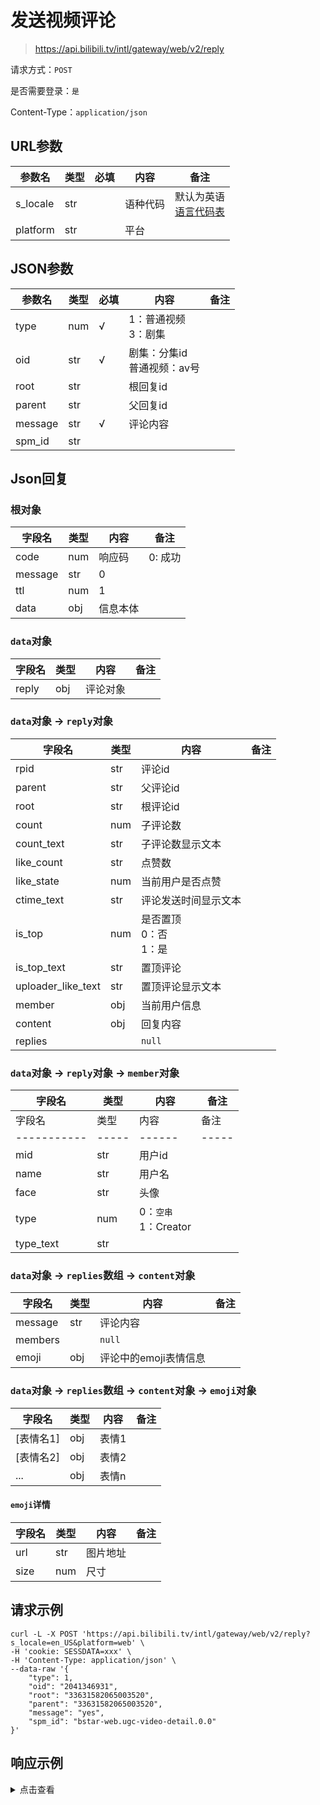 # 发送视频评论

> https://api.bilibili.tv/intl/gateway/web/v2/reply

请求方式：`POST`

是否需要登录：`是`

Content-Type：`application/json`

## URL参数

| 参数名      | 类型  | 必填  | 内容   | 备注                                |
|----------|-----|-----|------|-----------------------------------|
| s_locale | str |     | 语种代码 | 默认为英语<br/>[语言代码表](../language.md) |
| platform | str |     | 平台   |                                   |

## JSON参数

| 参数名     | 类型  | 必填  | 内容                   | 备注  |
|---------|-----|-----|----------------------|-----|
| type    | num | √   | 1：普通视频<br/>3：剧集      |     |
| oid     | str | √   | 剧集：分集id<br/>普通视频：av号 |     |
| root    | str |     | 根回复id                |     |
| parent  | str |     | 父回复id                |     |
| message | str | √   | 评论内容                 |     |
| spm_id  | str |     |                      |     |

## Json回复

### 根对象

| 字段名     | 类型  | 内容   | 备注    |
|---------|-----|------|-------|
| code    | num | 响应码  | 0: 成功 |
| message | str | 0    |       |
| ttl     | num | 1    |       |
| data    | obj | 信息本体 |       |

### `data`对象

| 字段名   | 类型  | 内容   | 备注  |
|-------|-----|------|-----|
| reply | obj | 评论对象 |     |

### `data`对象 -> `reply`对象

| 字段名                | 类型  | 内容                   | 备注  |
|--------------------|-----|----------------------|-----|
| rpid               | str | 评论id                 |     |
| parent             | str | 父评论id                |     |
| root               | str | 根评论id                |     |
| count              | num | 子评论数                 |     |
| count_text         | str | 子评论数显示文本             |     |
| like_count         | str | 点赞数                  |     |
| like_state         | num | 当前用户是否点赞             |     |
| ctime_text         | str | 评论发送时间显示文本           |     |
| is_top             | num | 是否置顶<br/>0：否<br/>1：是 |     |
| is_top_text        | str | 置顶评论                 |     |
| uploader_like_text | str | 置顶评论显示文本             |     |
| member             | obj | 当前用户信息               |     |
| content            | obj | 回复内容                 |     |
| replies            |     | `null`               |     |

### `data`对象 -> `reply`对象 -> `member`对象

| 字段名         | 类型    | 内容                   | 备注    |
|-------------|-------|----------------------|-------|
| 字段名         | 类型    | 内容                   | 备注    |
| ----------- | ----- | ------               | ----- |
| mid         | str   | 用户id                 |       |
| name        | str   | 用户名                  |       |
| face        | str   | 头像                   |       |
| type        | num   | 0：`空串`<br/>1：Creator |       |
| type_text   | str   |                      |       |

### `data`对象 -> `replies`数组 -> `content`对象

| 字段名     | 类型  | 内容            | 备注  |
|---------|-----|---------------|-----|
| message | str | 评论内容          |     |
| members |     | `null`        |     |
| emoji   | obj | 评论中的emoji表情信息 |     |

### `data`对象 -> `replies`数组 -> `content`对象 -> `emoji`对象

| 字段名    | 类型  | 内容  | 备注  |
|--------|-----|-----|-----|
| [表情名1] | obj | 表情1 |     |
| [表情名2] | obj | 表情2 |     |
| ...    | obj | 表情n |     |

#### `emoji`详情

| 字段名  | 类型  | 内容   | 备注  |
|------|-----|------|-----|
| url  | str | 图片地址 |     |
| size | num | 尺寸   |     |

## 请求示例

```shell
curl -L -X POST 'https://api.bilibili.tv/intl/gateway/web/v2/reply?s_locale=en_US&platform=web' \
-H 'cookie: SESSDATA=xxx' \
-H 'Content-Type: application/json' \
--data-raw '{
    "type": 1,
    "oid": "2041346931",
    "root": "33631582065003520",
    "parent": "33631582065003520",
    "message": "yes",
    "spm_id": "bstar-web.ugc-video-detail.0.0"
}'
```

## 响应示例

<details>
<summary>点击查看</summary>

```json
{
  "code": 0,
  "message": "0",
  "ttl": 1,
  "data": {
    "reply": {
      "rpid": "35589662815290368",
      "parent": "33631582065003520",
      "root": "33631582065003520",
      "count": 0,
      "count_text": "",
      "like_count": "",
      "like_state": 0,
      "ctime_text": "Just now",
      "is_top": 0,
      "is_top_text": "",
      "uploader_like_text": "",
      "member": {
        "mid": "1709658507",
        "name": "Rikka Takanashi (QAQ)",
        "face": "https://pic.bstarstatic.com/face/98bce5ddb2e5c1c6188b2a6ba2cce1e50fdd4ab5.png",
        "type": 0,
        "type_text": ""
      },
      "content": {
        "message": "yes",
        "members": null,
        "emoji": {}
      },
      "replies": null
    }
  }
}
```

</details>